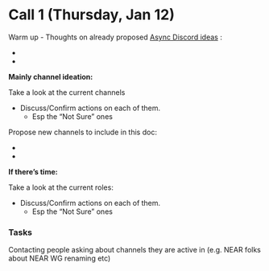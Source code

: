 # Call 1 (Thursday, Jan 12)

Warm up - Thoughts on already proposed [Async Discord ideas](Async%20Discord%20ideas%20aaae33648f9f4065b6b313a474c1e143.md) :

- 
- 

**Mainly channel ideation:**

Take a look at the current channels [](../%E2%80%9CBefore%E2%80%9D%20Channels%20Categories%20dd29061dbbc44a93920f30f5feea00f2.md)

- Discuss/Confirm actions on each of them.
    - Esp the “Not Sure” ones

Propose new channels to include in this doc: [](../%E2%80%9CAfter%E2%80%9D%20Channels%20Categories%205d642af6cf4b4b929c73612cfd9cbb1a.md) 

- 
- 

**If there’s time:**

Take a look at the current roles: [](../%E2%80%9CBefore%E2%80%9D%20Roles%203e2e23b0945b4b0fb0938f883eefa794.md) 

- Discuss/Confirm actions on each of them.
    - Esp the “Not Sure” ones

### Tasks

Contacting people asking about channels they are active in (e.g. NEAR folks about NEAR WG renaming etc)
